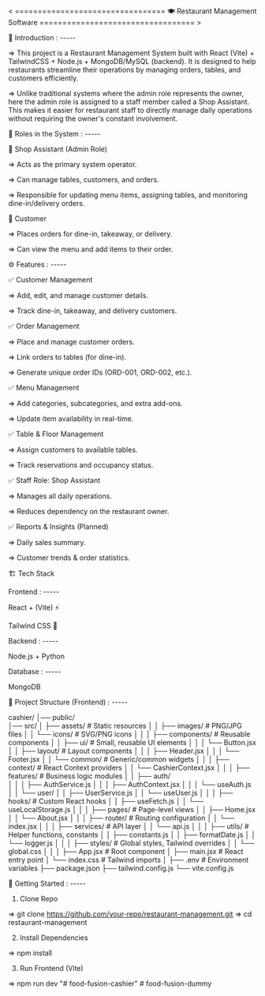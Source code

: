    < =================================  🍽️ Restaurant Management Software ================================== >


📖 Introduction : -----

=> This project is a Restaurant Management System built with React (Vite) + TailwindCSS + Node.js + MongoDB/MySQL (backend).
It is designed to help restaurants streamline their operations by managing orders, tables, and customers efficiently.

=> Unlike traditional systems where the admin role represents the owner, here the admin role is assigned to a staff member called a Shop Assistant. This makes it easier for restaurant staff to directly manage daily operations without requiring the owner's constant involvement.


👤 Roles in the System : -----

🔹 Shop Assistant (Admin Role)

=> Acts as the primary system operator.

=> Can manage tables, customers, and orders.

=> Responsible for updating menu items, assigning tables, and monitoring dine-in/delivery orders.

🔹 Customer

=> Places orders for dine-in, takeaway, or delivery.

=> Can view the menu and add items to their order.


⚙️ Features : -----

✅ Customer Management

=> Add, edit, and manage customer details.

=> Track dine-in, takeaway, and delivery customers.

✅ Order Management

=> Place and manage customer orders.

=> Link orders to tables (for dine-in).

=> Generate unique order IDs (ORD-001, ORD-002, etc.).

✅ Menu Management

=> Add categories, subcategories, and extra add-ons.

=> Update item availability in real-time.

✅ Table & Floor Management

=> Assign customers to available tables.

=> Track reservations and occupancy status.

✅ Staff Role: Shop Assistant

=> Manages all daily operations.

=> Reduces dependency on the restaurant owner.

✅ Reports & Insights (Planned)

=> Daily sales summary.

=> Customer trends & order statistics.


🏗️ Tech Stack

Frontend : -----

React + (Vite) ⚡

Tailwind CSS 🎨


Backend : -----

Node.js + Python


Database : -----

MongoDB 


📂 Project Structure (Frontend) : -----


cashier/
│── public/                
│── src/
│   ├── assets/             # Static resources
│   │   ├── images/         # PNG/JPG files
│   │   └── icons/          # SVG/PNG icons
│   │
│   ├── components/         # Reusable components
│   │   ├── ui/             # Small, reusable UI elements
│   │   │   └── Button.jsx
│   │   ├── layout/         # Layout components
│   │   │   ├── Header.jsx
│   │   │   └── Footer.jsx
│   │   └── common/         # Generic/common widgets
│   │
│   ├── context/            # React Context providers
│   │   └── CashierContext.jsx
│   │
│   ├── features/           # Business logic modules
│   │   ├── auth/           
│   │   │   ├── AuthService.js
│   │   │   ├── AuthContext.jsx
│   │   │   └── useAuth.js
│   │   └── user/
│   │       ├── UserService.js
│   │       └── useUser.js
│   │
│   ├── hooks/              # Custom React hooks
│   │   ├── useFetch.js
│   │   └── useLocalStorage.js
│   │
│   ├── pages/              # Page-level views
│   │   ├── Home.jsx
│   │   └── About.jsx
│   │
│   ├── router/             # Routing configuration
│   │   └── index.jsx
│   │
│   ├── services/           # API layer
│   │   └── api.js
│   │
│   ├── utils/              # Helper functions, constants
│   │   ├── constants.js
│   │   ├── formatDate.js
│   │   └── logger.js
│   │
│   ├── styles/             # Global styles, Tailwind overrides
│   │   └── global.css
│   │
│   ├── App.jsx             # Root component
│   ├── main.jsx            # React entry point
│   └── index.css           # Tailwind imports
│
├── .env                    # Environment variables
├── package.json
├── tailwind.config.js
└── vite.config.js


🚀 Getting Started : -----

1. Clone Repo 

=> git clone https://github.com/your-repo/restaurant-management.git
=> cd restaurant-management

2. Install Dependencies

=> npm install

3. Run Frontend (Vite)

=> npm run dev
"# food-fusion-cashier" 
#   f o o d - f u s i o n - d u m m y  
 